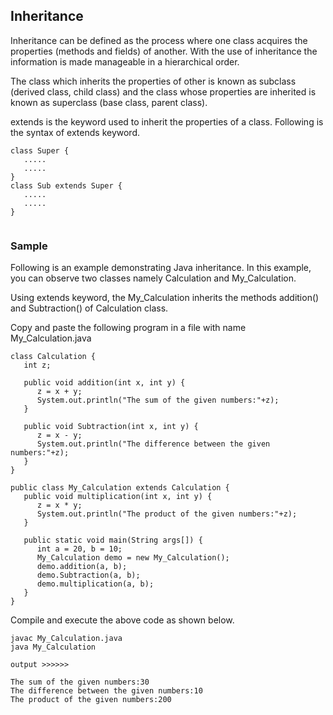<h2> Inheritance </h2>

<P>
Inheritance can be defined as the process where one class acquires the properties (methods and fields) of another. With the use of inheritance the information is made manageable in a hierarchical order.

The class which inherits the properties of other is known as subclass (derived class, child class) and the class whose properties are inherited is known as superclass (base class, parent class).
</p>

extends is the keyword used to inherit the properties of a class. Following is the syntax of extends keyword.

```
class Super {
   .....
   .....
}
class Sub extends Super {
   .....
   .....
}


```

<h3>
Sample  </h3>

Following is an example demonstrating Java inheritance. In this example, you can observe two classes namely Calculation and My_Calculation.

Using extends keyword, the My_Calculation inherits the methods addition() and Subtraction() of Calculation class.

Copy and paste the following program in a file with name My_Calculation.java

```
class Calculation {
   int z;
	
   public void addition(int x, int y) {
      z = x + y;
      System.out.println("The sum of the given numbers:"+z);
   }
	
   public void Subtraction(int x, int y) {
      z = x - y;
      System.out.println("The difference between the given numbers:"+z);
   }
}

public class My_Calculation extends Calculation {
   public void multiplication(int x, int y) {
      z = x * y;
      System.out.println("The product of the given numbers:"+z);
   }
	
   public static void main(String args[]) {
      int a = 20, b = 10;
      My_Calculation demo = new My_Calculation();
      demo.addition(a, b);
      demo.Subtraction(a, b);
      demo.multiplication(a, b);
   }
}

```

Compile and execute the above code as shown below.

```
javac My_Calculation.java
java My_Calculation

output >>>>>>

The sum of the given numbers:30
The difference between the given numbers:10
The product of the given numbers:200

```